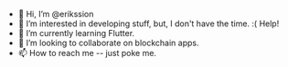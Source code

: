- 👋 Hi, I’m @erikssion
- 👀 I’m interested in developing stuff, but, I don't have the time. :( Help!
- 🌱 I’m currently learning Flutter.
- 💞️ I’m looking to collaborate on blockchain apps.
- 📫 How to reach me -- just poke me.

<!---
erikssion/erikssion is a ✨ special ✨ repository because its `README.md` (this file) appears on your GitHub profile.
You can click the Preview link to take a look at your changes.
--->
